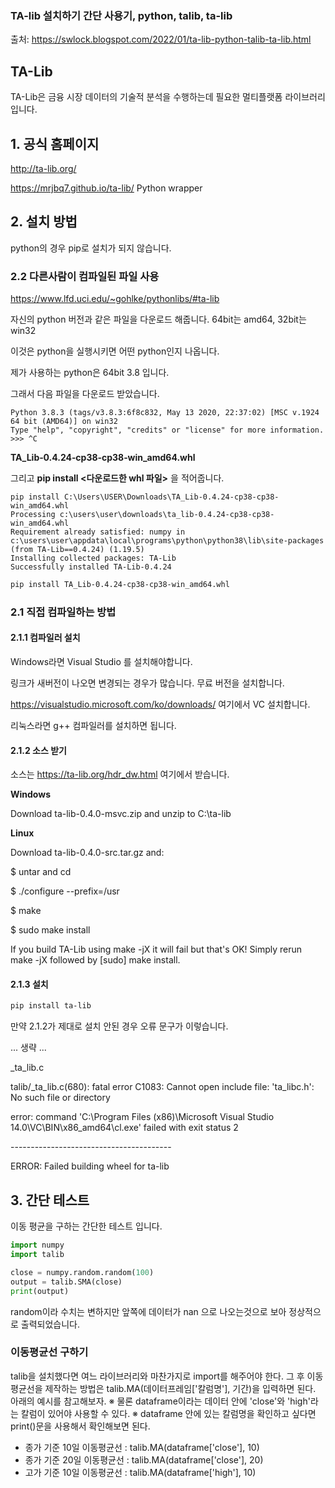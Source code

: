 ### TA-lib 설치하기 간단 사용기, python, talib, ta-lib

출처: https://swlock.blogspot.com/2022/01/ta-lib-python-talib-ta-lib.html



## TA-Lib

TA-Lib은 금융 시장 데이터의 기술적 분석을 수행하는데 필요한 멀티플랫폼 라이브러리 입니다.

## 1. 공식 홈페이지

http://ta-lib.org/

https://mrjbq7.github.io/ta-lib/ Python wrapper



## 2. 설치 방법

python의 경우 pip로 설치가 되지 않습니다.



### 2.2 다른사람이 컴파일된 파일 사용

https://www.lfd.uci.edu/~gohlke/pythonlibs/#ta-lib

자신의 python 버전과 같은 파일을 다운로드 해줍니다. 64bit는 amd64, 32bit는 win32

이것은 python을 실행시키면 어떤 python인지 나옵니다.

제가 사용하는 python은 64bit 3.8 입니다.

그래서 다음 파일을 다운로드 받았습니다. 

```
Python 3.8.3 (tags/v3.8.3:6f8c832, May 13 2020, 22:37:02) [MSC v.1924 64 bit (AMD64)] on win32
Type "help", "copyright", "credits" or "license" for more information.
>>> ^C
```

**TA_Lib‑0.4.24‑cp38‑cp38‑win_amd64.whl**

그리고 **pip install <다운로드한 whl 파일>** 을 적어줍니다.

```
pip install C:\Users\USER\Downloads\TA_Lib-0.4.24-cp38-cp38-win_amd64.whl
Processing c:\users\user\downloads\ta_lib-0.4.24-cp38-cp38-win_amd64.whl
Requirement already satisfied: numpy in c:\users\user\appdata\local\programs\python\python38\lib\site-packages (from TA-Lib==0.4.24) (1.19.5)
Installing collected packages: TA-Lib
Successfully installed TA-Lib-0.4.24
```

``` sh
pip install TA_Lib-0.4.24-cp38-cp38-win_amd64.whl
```





### 2.1 직접 컴파일하는 방법

#### 2.1.1 컴파일러 설치

Windows라면 Visual Studio 를 설치해야합니다. 

링크가 새버전이 나오면 변경되는 경우가 많습니다. 무료 버전을 설치합니다.

https://visualstudio.microsoft.com/ko/downloads/ 여기에서 VC 설치합니다.

리눅스라면 g++ 컴파일러를 설치하면 됩니다.

#### 2.1.2 소스 받기

소스는 https://ta-lib.org/hdr_dw.html 여기에서 받습니다.

**Windows**

Download ta-lib-0.4.0-msvc.zip and unzip to C:\ta-lib



**Linux**

Download ta-lib-0.4.0-src.tar.gz and:

$ untar and cd

$ ./configure --prefix=/usr

$ make

$ sudo make install

If you build TA-Lib using make -jX it will fail but that's OK! Simply rerun make -jX followed by [sudo] make install.



#### 2.1.3 설치

``` sh
pip install ta-lib
```







만약 2.1.2가 제대로 설치 안된 경우 오류 문구가 이렇습니다.

... 생략 ...

 _ta_lib.c

 talib/_ta_lib.c(680): fatal error C1083: Cannot open include file: 'ta_libc.h': No such file or directory

 error: command 'C:\\Program Files (x86)\\Microsoft Visual Studio 14.0\\VC\\BIN\\x86_amd64\\cl.exe' failed with exit status 2

 \----------------------------------------

 ERROR: Failed building wheel for ta-lib





## 3. 간단 테스트

이동 평균을 구하는 간단한 테스트 입니다.

```python
import numpy
import talib

close = numpy.random.random(100)
output = talib.SMA(close)
print(output)
```

random이라 수치는 변하지만 앞쪽에 데이터가 nan 으로 나오는것으로 보아 정상적으로 출력되었습니다.



### 이동평균선 구하기

talib을 설치했다면 여느 라이브러리와 마찬가지로 import를 해주어야 한다. 그 후 이동평균선을 제작하는 방법은 talib.MA(데이터프레임['칼럼명'], 기간)을 입력하면 된다. 아래의 예시를 참고해보자.
※ 물론 dataframe이라는 데이터 안에 'close'와 'high'라는 칼럼이 있어야 사용할 수 있다.
※ dataframe 안에 있는 칼럼명을 확인하고 싶다면 print()문을 사용해서 확인해보면 된다.

- 종가 기준 10일 이동평균선 : talib.MA(dataframe['close'], 10)
- 종가 기준 20일 이동평균선 : talib.MA(dataframe['close'], 20)
- 고가 기준 10일 이동평균선 : talib.MA(dataframe['high'], 10)